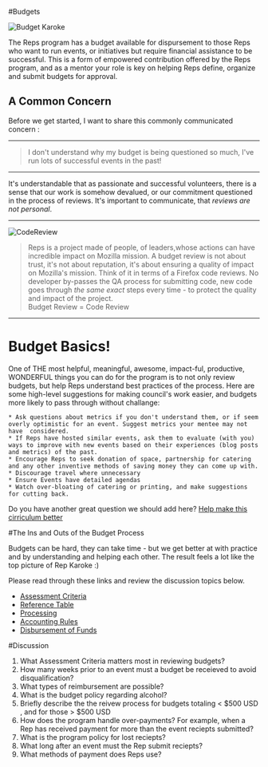 
#Budgets


![Budget Karoke](http://tiptoes.ca/wp-content/uploads/2015/01/15478932398_4c929a0f8d_z.jpg "Budget Karoke")

The Reps program has a budget available for dispursement to those Reps who want to run events, or initiatives but require financial assistance to be successful.  This is a form of empowered contribution offered by the Reps program, and as a mentor your role is key on helping Reps define, organize and submit budgets for approval.  

## A Common Concern

Before we get started, I want to share this commonly communicated concern :
  ___

> I don't understand why my budget is being questioned so much, I've run lots of successful events in the past!  

  ___

  It's understandable that as passionate and successful volunteers, there is a sense that  our work is somehow devalued, or our commitment questioned in the process of reviews.  It's important to communicate, that *reviews are not personal*.  

   ___
  ![CodeReview](http://tiptoes.ca/wp-content/uploads/2015/01/3023382426_befba928b6_z.jpg "CodeReview")
   

> Reps is a project made of people, of leaders,whose actions can have incredible impact on Mozilla mission.  A budget review is not about trust, it's not about reputation, it's about ensuring a quality of impact on Mozilla's mission.  Think of it in terms of a Firefox code reviews.  No developer by-passes the QA process for submitting code,  new code goes through *the same exact* steps every time - to protect the quality and impact of the project.  
Budget Review = Code Review
  ___

# Budget Basics!

One of THE most helpful, meaningful, awesome, impact-ful, productive, WONDERFUL things you can do for the program is to not only review budgets, but help Reps understand best practices of the process. Here are some high-level suggestions for making council's work easier, and budgets more likely to pass through without challange:

    * Ask questions about metrics if you don't understand them, or if seem overly optimistic for an event. Suggest metrics your mentee may not have  considered.
    * If Reps have hosted similar events, ask them to evaluate (with you) ways to improve with new events based on their experiences (blog posts and metrics) of the past.
    * Encourage Reps to seek donation of space, partnership for catering and any other inventive methods of saving money they can come up with.
    * Discourage travel where unnecessary
    * Ensure Events have detailed agendas
    * Watch over-bloating of catering or printing, and make suggestions for cutting back.

Do you have another great question we should add here? [Help make this cirriculum better](https://github.com/emmairwin/community_cirriculum/blob/master/reps/mentor_training/budgets.md)

#The Ins and Outs of the Budget Process

Budgets can be hard, they can take time -  but we get better at with practice and by understanding and helping each other. The result feels a lot like the top picture of Rep Karoke :)  

Please read through these links and review the discussion topics below.  

* [Assessment Criteria](https://wiki.mozilla.org/ReMo/SOPs/Budget#Assessment_Criteria)
* [Reference Table](https://wiki.mozilla.org/ReMo/SOPs/Budget#Budget_Reference_Table)
* [Processing](https://wiki.mozilla.org/ReMo/SOPs/Budget#Processing)
* [Accounting Rules](https://wiki.mozilla.org/ReMo/SOPs/Budget#Accounting_Rules)
* [Disbursement of Funds](https://wiki.mozilla.org/ReMo/SOPs/Budget#Disbursement_of_Funds)

#Discussion

1. What Assessment Criteria matters most in reviewing budgets?
2. How many weeks prior to an event must a budget be receieved to avoid disqualification?
3. What types of reimbursement are possible?  
4. What is the budget policy regarding alcohol?
5. Briefly describe the the reivew process for budgets totaling < $500 USD , and for those > $500 USD
6. How does the program handle over-payments?  For example, when a Rep has received payment for more than the event reciepts submitted?
7. What is the program policy for lost reciepts?
8. What long after an event must the Rep submit reciepts?
9. What methods of payment does Reps use?






